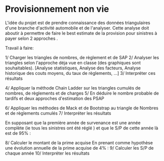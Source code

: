 # Provisionnement non vie

L'idée du projet est de prendre connaissance des données triangulaires d'une branche d'activité automobile et de l'analyser.
Cette analyse doit aboutir à permettre de faire le best estimate de la provision pour sinistres à payer selon 2 approches .

Travail à faire:

1/ Charger les triangles de nombres, de règlement et de SAP
2/ Analyser les triangles selon l'approche déja vue en classe (des graphiques sont souhaitables). 
[Analyse statistiques, Analyse des facteurs, Analyse historique des couts moyens, du taux de règlements, ...]
3/ Interpréter ces résultats

4/ Appliquer la méthode Chain Ladder sur les triangles cumulés de nombres, de règlements et de charges
5/ En déduire le nombre probable de tardifs et deux approches d'estimation des PSAP

6/ Appliquer les méthodes de Mack et de Bootstrap au triangle de Nombres et de règlements cumulés
7/ Interpréter les résultats

En supposant que la première année de survenance est une année complète (ie tous les sinistres ont été réglé ) et que le S/P de cette année là est de 95% :

8/ Calculer le montant de la prime acquise
En prenant comme hypothèse une évolution annuelle de la prime acquise de 4% :
9/ Calculer les S/P de chaque année
10/ Interpréter les résultats